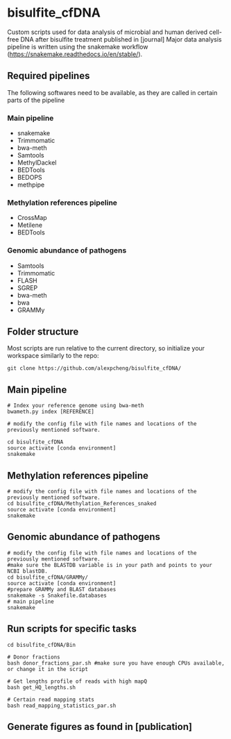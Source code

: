 # bisulfite_cfDNA
Custom scripts used for data analysis of microbial and human derived cell-free DNA after bisulfite treatment published in [journal]
Major data analysis pipeline is written using the snakemake workflow (https://snakemake.readthedocs.io/en/stable/).

## Required pipelines
The following softwares need to be available, as they are called in certain parts of the pipeline
### Main pipeline
- snakemake
- Trimmomatic
- bwa-meth
- Samtools
- MethylDackel
- BEDTools
- BEDOPS
- methpipe

### Methylation references pipeline
- CrossMap
- Metilene
- BEDTools

### Genomic abundance of pathogens
- Samtools
- Trimmomatic
- FLASH
- SGREP
- bwa-meth
- bwa
- GRAMMy
## Folder structure
Most scripts are run relative to the current directory, so initialize your workspace similarly to the repo:
```
git clone https://github.com/alexpcheng/bisulfite_cfDNA/
```

## Main pipeline
```
# Index your reference genome using bwa-meth
bwameth.py index [REFERENCE]

# modify the config file with file names and locations of the previously mentioned software.

cd bisulfite_cfDNA
source activate [conda environment]
snakemake
```

## Methylation references pipeline
```
# modify the config file with file names and locations of the previously mentioned software.
cd bisulfite_cfDNA/Methylation_References_snaked
source activate [conda environment]
snakemake
```
## Genomic abundance of pathogens
```
# modify the config file with file names and locations of the previously mentioned software.
#make sure the BLASTDB variable is in your path and points to your NCBI blastDB.
cd bisulfite_cfDNA/GRAMMy/
source activate [conda environment]
#prepare GRAMMy and BLAST databases
snakemake -s Snakefile.databases
# main pipeline
snakemake 
```
## Run scripts for specific tasks
```
cd bisulfite_cfDNA/Bin

# Donor fractions
bash donor_fractions_par.sh #make sure you have enough CPUs available, or change it in the script

# Get lengths profile of reads with high mapQ
bash get_HQ_lengths.sh

# Certain read mapping stats
bash read_mapping_statistics_par.sh
```

## Generate figures as found in [publication]
```
```

